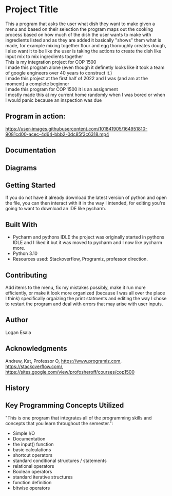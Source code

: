 # Project Title

This a program that asks the user what dish they want to make given a menu and based on their selection the program maps out the cooking process based on how much of the dish the user wants to make with ingredients listed and as they are added it basically "shows" them what is made, for example mixing together flour and egg thoroughly creates dough, I also want it to be like the user is taking the actions to create the dish like input mix to mix ingredients together<br />
This is my integration project for COP 1500<br />
I made this program alone (even though it definetly looks like it took a team of google engineers over 40 years to construct it.)<br />
I made this project at the first half of 2022 and I was (and am at the moment) a complete beginner<br />
I made this program for COP 1500 it is an assignment<br />
I mostly made this at my current home randomly when I was bored or when I would panic because an inspection was due<br />

## Program in action:

https://user-images.githubusercontent.com/101841905/164951810-9081cd00-acec-4d64-bbb2-0dc85f3c6318.mp4

## Documentation

## Diagrams

## Getting Started 
If you do not have it already download the latest version of python and open the file, you can then interact with it in the way I intended, for editing you're going to want to download an IDE like pycharm.<br />

## Built With

* Pycharm and pythons IDLE the project was originally started in pythons IDLE and I liked it but it was moved to pycharm and I now like pycharm more. 
* Python 3.10
* Resources used: Stackoverflow, Programiz, professor direction.<br />

## Contributing

Add items to the menu, fix my mistakes possibly, make it run more efficiently, or make it look more organized (because I was all over the place I think) specifically orgaizing the print statments and editing the way I chose to restart the program and deal with errors that may arise with user inputs.

## Author

Logan Esala

## Acknowledgments

Andrew, Kat, Professor O, https://www.programiz.com, https://stackoverflow.com/, https://sites.google.com/view/profosheroff/courses/cop1500

## History

## Key Programming Concepts Utilized

"This is one program that integrates all of the programming skills and concepts that you learn throughout the semester.":<br />
* Simple I/O <br />
* Documentation <br />
* the input() function <br />
* basic calculations <br />
* shortcut operators <br />
* standard conditional structures / statements <br />
* relational operators <br />
* Boolean operators <br />
* standard iterative structures <br />
* function definition <br />
* bitwise operators <br />
